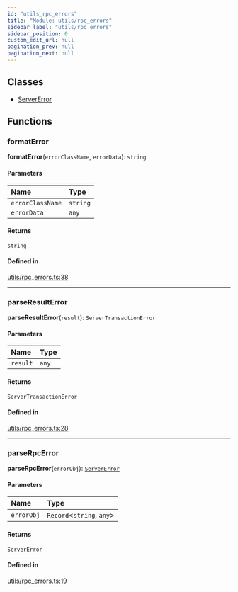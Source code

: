 ```yaml
---
id: "utils_rpc_errors"
title: "Module: utils/rpc_errors"
sidebar_label: "utils/rpc_errors"
sidebar_position: 0
custom_edit_url: null
pagination_prev: null
pagination_next: null
---
```


## Classes

- [ServerError](../classes/utils_rpc_errors.ServerError.md)

## Functions

### formatError

**formatError**(`errorClassName`, `errorData`): `string`

#### Parameters

| Name | Type |
| :------ | :------ |
| `errorClassName` | `string` |
| `errorData` | `any` |

#### Returns

`string`

#### Defined in

[utils/rpc_errors.ts:38](https://github.com/maxhr/near--near-api-js/blob/a0c9a104/packages/near-api-js/src/utils/rpc_errors.ts#L38)

___

### parseResultError

**parseResultError**(`result`): `ServerTransactionError`

#### Parameters

| Name | Type |
| :------ | :------ |
| `result` | `any` |

#### Returns

`ServerTransactionError`

#### Defined in

[utils/rpc_errors.ts:28](https://github.com/maxhr/near--near-api-js/blob/a0c9a104/packages/near-api-js/src/utils/rpc_errors.ts#L28)

___

### parseRpcError

**parseRpcError**(`errorObj`): [`ServerError`](../classes/utils_rpc_errors.ServerError.md)

#### Parameters

| Name | Type |
| :------ | :------ |
| `errorObj` | `Record`<`string`, `any`\> |

#### Returns

[`ServerError`](../classes/utils_rpc_errors.ServerError.md)

#### Defined in

[utils/rpc_errors.ts:19](https://github.com/maxhr/near--near-api-js/blob/a0c9a104/packages/near-api-js/src/utils/rpc_errors.ts#L19)
